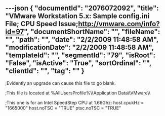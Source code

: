 ---json
{
  "documentId": "2076072092",
  "title": "VMware Workstation 5.x: Sample config.ini File; CPU Speed Issue;http://vmware.com/info?id=97",
  "documentShortName": "",
  "fileName": "",
  "path": "",
  "date": "2/2/2009 11:48:58 AM",
  "modificationDate": "2/2/2009 11:48:58 AM",
  "templateId": "",
  "segmentId": "79",
  "isRoot": "False",
  "isActive": "True",
  "sortOrdinal": "",
  "clientId": "",
  "tag": ""
}
---

;Evidently an upgrade can cause this file to go blank.

;This file is located at %AllUsersProfile%&bsol;&bsol;Application Data&bsol;&bsol;VMware&bsol;&bsol;

;This one is for an Intel SpeedStep CPU at 1.66Ghz:
host.cpukHz = &quot;1665000&quot;
host.noTSC = &quot;TRUE&quot;
ptsc.noTSC = &quot;TRUE&quot;
